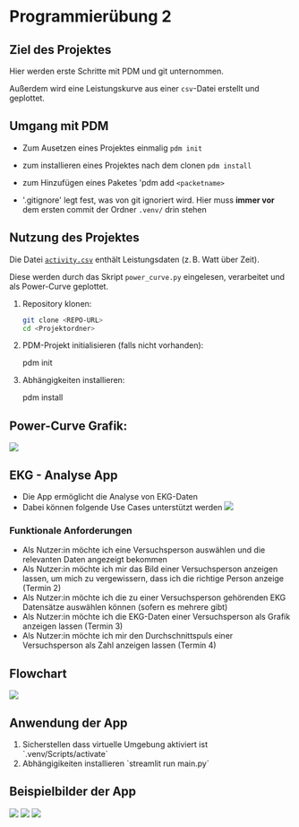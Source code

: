 # Programmierübung 2

## Ziel des Projektes

Hier werden erste Schritte mit PDM und git unternommen.

Außerdem wird eine Leistungskurve aus einer `csv`-Datei erstellt und geplottet.

## Umgang mit PDM

- Zum Ausetzen eines Projektes einmalig `pdm init`
- zum installieren eines Projektes nach dem clonen `pdm install`
- zum Hinzufügen eines Paketes 'pdm add `<packetname>`

- '.gitignore' legt fest, was von git ignoriert wird. Hier muss __immer vor__ dem ersten commit der Ordner `.venv/` drin stehen

## Nutzung des Projektes

Die Datei [`activity.csv`](activity.csv) enthält Leistungsdaten (z. B. Watt über Zeit).

Diese werden durch das Skript `power_curve.py` eingelesen, verarbeitet und als Power-Curve geplottet.


1. Repository klonen:
   ```bash
   git clone <REPO-URL>
   cd <Projektordner>

2. PDM-Projekt initialisieren (falls nicht vorhanden):

    pdm init

3. Abhängigkeiten installieren:

    pdm install

## Power-Curve Grafik:

![](https://raw.githubusercontent.com/hannahneininger/progue_2025/refs/heads/master/figures/power_curve.png)

## EKG - Analyse App
- Die App ermöglicht die Analyse von EKG-Daten
- Dabei können folgende Use Cases unterstützt werden
![](docs/uml_usecase2.svg)

### Funktionale Anforderungen
- Als Nutzer:in möchte ich eine Versuchsperson auswählen und die relevanten Daten angezeigt bekommen
- Als Nutzer:in möchte ich mir das Bild einer Versuchsperson anzeigen lassen, um mich zu vergewissern, dass ich die richtige Person anzeige (Termin 2)
- Als Nutzer:in möchte ich die zu einer Versuchsperson gehörenden EKG Datensätze auswählen können (sofern es mehrere gibt)
- Als Nutzer:in möchte ich die EKG-Daten einer Versuchsperson als Grafik anzeigen lassen (Termin 3)
- Als Nutzer:in möchte ich mir den Durchschnittspuls einer Versuchsperson als Zahl anzeigen lassen (Termin 4)

## Flowchart

![](https://mermaid.ink/img/pako:eNp9kk1u2zAQha9CcJUCliHLMi1p0aKt2yy6ySKrWIXBSGNRDUUK_KmbGL5NbtKLdSTXkuME4Uqjed-8xwH3tNAl0IwGQZArVzsJGfmsuHy0QL79uM5V39hKvSsEN47cfskVwWMdVlfkw1lFguCjBQmF23gLZn1j9D1XZa0I93b391lIUD__60dZRxGpefkKUk9QVwMySHpAcLtxYN0eMwYr7kCR39oIJEF9OhyJkyYIyC-O1JAOHqr1LTZe5zpDFGCGDlK6B74D6sxlqnFiF6swgFE2leHt-trwbf1AwFgHcnQ4TuvvcLaEY-8M73cp9O7FrPe9ddN6pIVZr7wphC2Eqp2zrZe2u6gB_DGwo3pwehu8sDwK-_iAux4fwCnrZYtOaGXqkmbOeJjQBkzDu5Luu25OnYAGcprhZwlb7qXLaa4OiLVc3WndnEijfSVotuXSYuXbEle1qjl6jpLO13zVXjmaRawfQbM9_YNVGE_jRZpG4SJJwnkaT-gjzWYRmyYJY4vlMp2xaJbMDxP61JuGU8bmIZsnMYsSFkfL9PAPH28QLw?type=png)

## Anwendung der App
1. Sicherstellen dass virtuelle Umgebung aktiviert ist `.venv/Scripts/activate´
2. Abhängigikeiten installieren `streamlit run main.py´


## Beispielbilder der App

![](figures\Screenshot_2025-06-04_55027.png)
![](figures\Screenshot_2025-06-04_155103.png)
![](figures\Screenshot_2025-06-04_155126.png)

